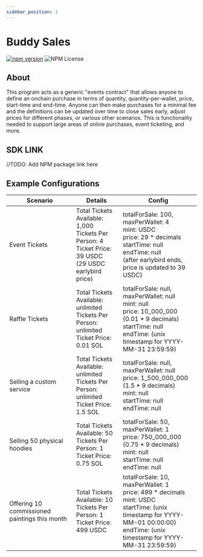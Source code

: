 ```yaml
---
sidebar_position: 1
---
```


# Buddy Sales

[![npm version](https://badge.fury.io/js/buddy.pay.svg)](https://badge.fury.io/js/buddy.pay)
![NPM License](https://img.shields.io/npm/l/buddy.pay)

## About
This program acts as a generic "events contract" that allows anyone to define an onchain purchase in terms of quantity, quantity-per-wallet, price, start-time and end-time. Anyone can then make purchases for a minimal fee and the definitions can be updated over time to close sales early, adjust prices for different phases, or various other scenarios. This is functionality needed to support large areas of online purchases, event ticketing, and more.

## SDK LINK

//TODO: Add NPM package link here

## Example Configurations

| Scenario | Details | Config |
| --- | --- | --- |
| Event Tickets | Total Tickets Available: 1,000<br/>Tickets Per Person: 4<br/>Ticket Price: 39 USDC<br/>(29 USDC earlybird price) | totalForSale: 100,<br/>maxPerWallet: 4<br/>mint: USDC<br/>price: 29 * decimals<br/>startTime: null<br/>endTime: null<br/>(after earlybird ends, price is updated to 39 USDC) |
| Raffle Tickets | Total Tickets Available: unlimited<br/>Tickets Per Person: unlimited<br/>Ticket Price: 0.01 SOL | totalForSale: null,<br/>maxPerWallet: null<br/>mint: null<br/>price: 10_000_000 (0.01 * 9 decimals)<br/>startTime: null<br/>endTime: (unix timestamp for YYYY-MM-31 23:59:59) |
| Selling a custom service | Total Tickets Available: unlimited<br/>Tickets Per Person: unlimited<br/>Ticket Price: 1.5 SOL | totalForSale: null,<br/>maxPerWallet: null<br/>price: 1_500_000_000 (1.5 * 9 decimals)<br/>mint: null<br/>startTime: null<br/>endTime: null |
| Selling 50 physical hoodies | Total Tickets Available: 50<br/>Tickets Per Person: 1<br/>Ticket Price: 0.75 SOL | totalForSale: 50,<br/>maxPerWallet: 1<br/>price: 750_000_000 (0.75 * 9 decimals)<br/>mint: null<br/>startTime: null<br/>endTime: null |
| Offering 10 commissioned paintings this month | Total Tickets Available: 10<br/>Tickets Per Person: 1<br/>Ticket Price: 499 USDC | totalForSale: 10,<br/>maxPerWallet: 1<br/>price: 499 * decimals<br/>mint: USDC<br/>startTime: (unix timestamp for YYYY-MM-01 00:00:00)<br/>endTime: (unix timestamp for YYYY-MM-31 23:59:59) |